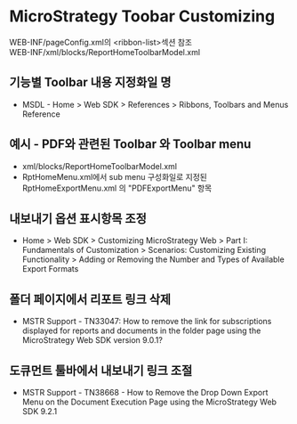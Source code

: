 # MicroStrategy Toobar Customizing
WEB-INF/pageConfig.xml의 \<ribbon-list\>섹션 참조  
WEB-INF/xml/blocks/ReportHomeToolbarModel.xml

## 기능별 Toolbar 내용 지정화일 명
* MSDL - Home > Web SDK > References > Ribbons, Toolbars and Menus Reference

## 예시 - PDF와 관련된 Toolbar 와 Toolbar menu
* xml/blocks/ReportHomeToolbarModel.xml
* RptHomeMenu.xml에서 sub menu 구성화일로 지정된 RptHomeExportMenu.xml 의 "PDFExportMenu" 항목

## 내보내기 옵션 표시항목 조정
* Home > Web SDK > Customizing MicroStrategy Web > Part I: Fundamentals of Customization > Scenarios: Customizing Existing Functionality > Adding or Removing the Number and Types of Available Export Formats

## 폴더 페이지에서 리포트 링크 삭제
* MSTR Support - TN33047: How to remove the link for subscriptions displayed for reports and documents in the folder page using the MicroStrategy Web SDK version 9.0.1?

## 도큐먼트 툴바에서 내보내기 링크 조절
* MSTR Support - TN38668 - How to Remove the Drop Down Export Menu on the Document Execution Page using the MicroStrategy Web SDK 9.2.1 